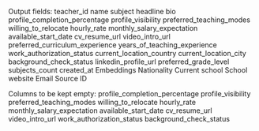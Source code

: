 Output fields: 
teacher_id	name	subject	headline	bio	profile_completion_percentage	profile_visibility	preferred_teaching_modes	willing_to_relocate	hourly_rate	monthly_salary_expectation	available_start_date	cv_resume_url	video_intro_url	preferred_curriculum_experience	years_of_teaching_experience	work_authorization_status	current_location_country	current_location_city	background_check_status	linkedin_profile_url	preferred_grade_level	subjects_count	created_at	Embeddings	Nationality	Current school	School website	Email	Source ID

Columns to be kept empty: 
profile_completion_percentage
profile_visibility
preferred_teaching_modes
willing_to_relocate
hourly_rate
monthly_salary_expectation
available_start_date
cv_resume_url
video_intro_url
work_authorization_status
background_check_status